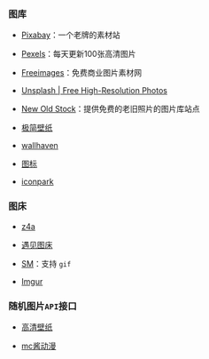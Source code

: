 ### 图库

- [Pixabay](https://pixabay.com/)：一个老牌的素材站

- [Pexels](http://pexels.com)：每天更新100张高清图片

- [Freeimages](https://cn.freeimages.com/)：免费商业图片素材网

- [Unsplash | Free High-Resolution Photos](http://unsplash.com/)

- [New Old Stock](http://nos.twnsnd.co/)：提供免费的老旧照片的图片库站点

- [极简壁纸](https://bz.zzzmh.cn/)

- [wallhaven](https://wallhaven.cc/)

- [图标](https://icons8.cn/)

- [iconpark](https://iconpark.bytedance.com/official)

### 图床

- [z4a](https://z4a.net/)

- [遇见图床](https://www.hualigs.cn/)

- [SM](https://sm.ms)：支持 `gif`

- [Imgur](https://imgur.com/)

### 随机图片`API`接口

- [高清壁纸](https://api.ixiaowai.cn/gqapi/gqapi.php)

- [mc酱动漫](https://api.ixiaowai.cn/mcapi/mcapi.php)
